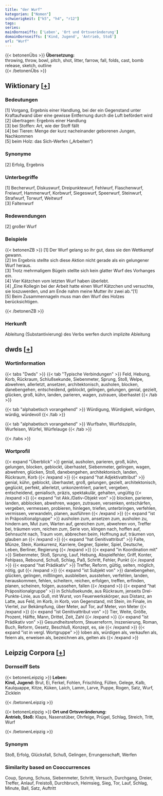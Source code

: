 ```yaml
---
title: "der Wurf"
kategorien: ["Nomen"]
schwierigkeit: ["k5", "h4", "r12"]
tags:
series:
mainDornseiffs: ['Leben', 'Ort und Ortsveränderung']
domainDornseiffs: ['Kind, Jugend', 'Antrieb, Stoß']
url: "Wurf"
---
```


{{< betonenÜbs >}}
**Übersetzung:**  
throwing, throw, bowl, pitch, shot, litter, farrow, fall, folds, cast, bomb release, sketch, outline  
{{< /betonenÜbs >}}

## Wiktionary [[+](https://de.wiktionary.org/wiki/Wurf)]

### Bedeutungen
[1] Vorgang, Ergebnis einer Handlung, bei der ein Gegenstand unter Kraftaufwand über eine gewisse Entfernung durch die Luft befördert wird  
[2] übertragen: Ergebnis einer Handlung  
[3] bei Stoffen: Art, wie der Stoff fällt  
[4] bei Tieren: Menge der kurz nacheinander geborenen Jungen, Nachkommen  
[5] beim Holz: das Sich-Werfen („Arbeiten“)  

### Synonyme
[2] Erfolg, Ergebnis  

### Unterbegriffe
[1] Becherwurf, Diskuswurf, Dreipunktewurf, Fehlwurf, Flaschenwurf, Freiwurf, Hammerwurf, Korbwurf, Siegeswurf, Speerwurf, Steinwurf, Strafwurf, Torwurf, Weitwurf  
[3] Faltenwurf  

### Redewendungen
[2] großer Wurf  

### Beispiele
{{< betonenZB >}}
[1] Der Wurf gelang so ihr gut, dass sie den Wettkampf gewann.  
[2] Im Ergebnis stellte sich diese Aktion nicht gerade als ein gelungener Wurf heraus.  
[3] Trotz mehrmaligem Bügeln stellte sich kein glatter Wurf des Vorhanges ein.  
[4] Vier Kätzchen vom letzten Wurf haben überlebt.  
[4] „Eine Kollegin bei der Arbeit hatte einen Wurf Kätzchen und versuchte, sie loszuwerden, und am Ende nahm meine Mutter ihr zwei ab.“[1]  
[5] Beim Zusammennageln muss man den Wurf des Holzes berücksichtigen.  

{{< /betonenZB >}}
### Herkunft
Ableitung (Substantivierung) des Verbs werfen durch implizite Ableitung  



## dwds [[+](https://www.dwds.de/wb/Wurf)]

### Wortinformation
{{< tabs "Dwds" >}}
{{< tab "Typische Verbindungen" >}}
Feld, Hebung, Korb, Rückraum, Schlußsekunde, Siebenmeter, Sprung, Stoß, Welpe, abwehren, allerletzt, ansetzen, architektonisch, ausholen, blocken, danebengehen, entscheidend, geblockt, gelingen, gelungen, genial, gezielt, glücken, groß, kühn, landen, parieren, wagen, zutrauen, überhastet
{{< /tab >}}

{{< tab "alphabetisch vorangehend" >}}
Würdigung, Würdigkeit, würdigen, würdig, würdevoll
{{< /tab >}}

{{< tab "alphabetisch vorangehend" >}}
Wurfbahn, Wurfdisziplin, Wurfeisen, Würfel, Würfelauge
{{< /tab >}}

{{< /tabs >}}

### Wortprofil
{{< expand "Überblick" >}} genial, ausholen, parieren, groß, kühn, gelungen, blocken, geblockt, überhastet, Siebenmeter, gelingen, wagen, abwehren, glücken, Stoß, danebengehen, architektonisch, landen, Rückraum, Korb {{< /expand >}}
{{< expand "hat Adjektivattribut" >}} genial, kühn, geblockt, überhastet, groß, gelungen, gezielt, architektonisch, geglückt, perfekt, allerletzt, unkonzentriert, pariert, vergeben, entscheidend, genialisch, präzis, spektakulär, gehalten, ungültig {{< /expand >}}
{{< expand "ist Akk./Dativ-Objekt von" >}} blocken, parieren, landen, abblocken, abwehren, wagen, zutrauen, versenken, entschärfen, vergeben, vermessen, probieren, hinlegen, triefen, unterbringen, verfehlen, vermissen, verwandeln, planen, ausführen {{< /expand >}}
{{< expand "ist in Präpositionalgruppe" >}} ausholen zum, ansetzen zum, ausholen zu, hindern am, Mut zum, Warten auf, gereichen zum, abwehren von, Treffer bei, träumen vom, reichen zum, Serie von, klingen nach, hoffen auf, Sehnsucht nach, Traum vom, abbrechen beim, Hoffnung auf, träumen von, glauben an {{< /expand >}}
{{< expand "hat Genitivattribut" >}} Falte, Münze, Stein, Konkurrenz, Karriere, Gegner, Spieler, Spiel, Deutsche, Leben, Berliner, Regierung {{< /expand >}}
{{< expand "in Koordination mit" >}} Siebenmeter, Stoß, Sprung, Lauf, Hebung, Abspielfehler, Griff, Konter, Fehlpass, Rebound, Schuß, Schlag, Paß, Schritt, Fehler, Punkt {{< /expand >}}
{{< expand "hat Prädikativ" >}} Treffer, Reform, gültig, selten, möglich, nötig, gut {{< /expand >}}
{{< expand "ist Subjekt von" >}} danebengehen, glücken, gelingen, mißlingen, ausbleiben, ausstehen, verfehlen, landen, herauskommen, fehlen, scheitern, reichen, erfolgen, treffen, erfinden, planen, scheinen, folgen, aussehen, fallen {{< /expand >}}
{{< expand "hat Präpositionalgruppe" >}} in Schlußsekunde, aus Rückraum, jenseits Drei-Punkte-Linie, aus Guß, mit Wurst, von Feuerwerkskörper, aus Distanz, an Latte, aus Feld, im Korb, in Korb, von Gegenstand, mit Stein, im Finale, im Viertel, zur Bekämpfung, über Meter, auf Tor, auf Meter, von Meter {{< /expand >}}
{{< expand "ist Genitivattribut von" >}} Tier, Weite, Größe, Prozent, Hälfte, Mann, Drittel, Zeit, Zahl {{< /expand >}}
{{< expand "ist Prädikativ von" >}} Gesundheitsreform, Steuerreform, Inszenierung, Roman, Buch, Reform, Gesetz, Beschluß, Konzept, es, sie {{< /expand >}}
{{< expand "ist in vergl. Wortgruppe" >}} loben als, würdigen als, verkaufen als, feiern als, erweisen als, bezeichnen als, gelten als {{< /expand >}}

## Leipzig Corpora [[+](https://corpora.uni-leipzig.de/en/res?word=Wurf&corpusId=deu_newscrawl-public_2018)]

### Dornseiff Sets
{{< betonenLeipzig >}}
**Leben:**  
**Kind, Jugend:** Brut, Ei, Ferkel, Fohlen, Frischling, Füllen, Gelege, Kalb, Kaulquappe, Kitze, Küken, Laich, Lamm, Larve, Puppe, Rogen, Satz, Wurf, Zicklein  

{{< /betonenLeipzig >}}


{{< betonenLeipzig >}}
**Ort und Ortsveränderung:**  
**Antrieb, Stoß:** Klaps, Nasenstüber, Ohrfeige, Prügel, Schlag, Streich, Tritt, Wurf  

{{< /betonenLeipzig >}}

### Synonym
Stoß, Erfolg, Glücksfall, Schuß, Gelingen, Errungenschaft, Werfen


### Similarity based on Cooccurrences
Coup, Sprung, Schuss, Siebenmeter, Schritt, Versuch, Durchgang, Dreier, Treffer, Anlauf, Freistoß, Durchbruch, Heimsieg, Sieg, Tor, Lauf, Schlag, Minute, Ball, Satz, Auftritt

